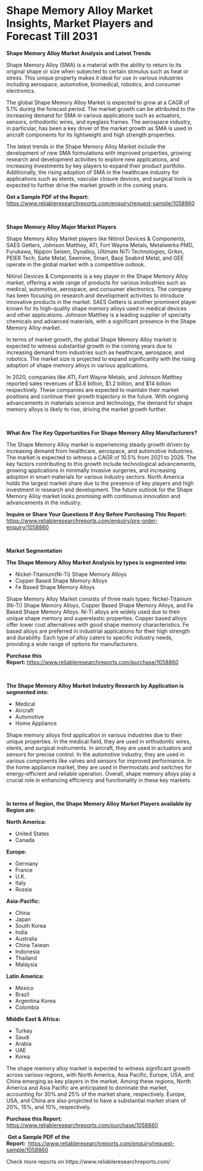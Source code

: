 <p><h1>Shape Memory Alloy Market Insights, Market Players and Forecast Till 2031</h1></p><p><strong>Shape Memory Alloy Market Analysis and Latest Trends</strong></p>
<p><p>Shape Memory Alloy (SMA) is a material with the ability to return to its original shape or size when subjected to certain stimulus such as heat or stress. This unique property makes it ideal for use in various industries including aerospace, automotive, biomedical, robotics, and consumer electronics.</p><p>The global Shape Memory Alloy Market is expected to grow at a CAGR of 5.1% during the forecast period. The market growth can be attributed to the increasing demand for SMA in various applications such as actuators, sensors, orthodontic wires, and eyeglass frames. The aerospace industry, in particular, has been a key driver of the market growth as SMA is used in aircraft components for its lightweight and high strength properties.</p><p>The latest trends in the Shape Memory Alloy Market include the development of new SMA formulations with improved properties, growing research and development activities to explore new applications, and increasing investments by key players to expand their product portfolio. Additionally, the rising adoption of SMA in the healthcare industry for applications such as stents, vascular closure devices, and surgical tools is expected to further drive the market growth in the coming years.</p></p>
<p><strong>Get a Sample PDF of the Report:&nbsp;</strong> <a href="https://www.reliableresearchreports.com/enquiry/request-sample/1058860">https://www.reliableresearchreports.com/enquiry/request-sample/1058860</a></p>
<p>&nbsp;</p>
<p><strong>Shape Memory Alloy Major Market Players</strong></p>
<p><p>Shape Memory Alloy Market players like Nitinol Devices & Components, SAES Getters, Johnson Matthey, ATI, Fort Wayne Metals, Metalwerks PMD, Furukawa, Nippon Seisen, Dynalloy, Ultimate NiTi Technologies, Grikin, PEIER Tech, Saite Metal, Seemine, Smart, Baoji Seabird Metal, and GEE operate in the global market with a competitive outlook.</p><p>Nitinol Devices & Components is a key player in the Shape Memory Alloy market, offering a wide range of products for various industries such as medical, automotive, aerospace, and consumer electronics. The company has been focusing on research and development activities to introduce innovative products in the market. SAES Getters is another prominent player known for its high-quality shape memory alloys used in medical devices and other applications. Johnson Matthey is a leading supplier of specialty chemicals and advanced materials, with a significant presence in the Shape Memory Alloy market.</p><p>In terms of market growth, the global Shape Memory Alloy market is expected to witness substantial growth in the coming years due to increasing demand from industries such as healthcare, aerospace, and robotics. The market size is projected to expand significantly with the rising adoption of shape memory alloys in various applications.</p><p>In 2020, companies like ATI, Fort Wayne Metals, and Johnson Matthey reported sales revenues of $3.6 billion, $1.2 billion, and $14 billion respectively. These companies are expected to maintain their market positions and continue their growth trajectory in the future. With ongoing advancements in materials science and technology, the demand for shape memory alloys is likely to rise, driving the market growth further.</p></p>
<p>&nbsp;</p>
<p><strong>What Are The Key Opportunities For Shape Memory Alloy Manufacturers?</strong></p>
<p><p>The Shape Memory Alloy market is experiencing steady growth driven by increasing demand from healthcare, aerospace, and automotive industries. The market is expected to witness a CAGR of 10.5% from 2021 to 2026. The key factors contributing to this growth include technological advancements, growing applications in minimally invasive surgeries, and increasing adoption in smart materials for various industry sectors. North America holds the largest market share due to the presence of key players and high investment in research and development. The future outlook for the Shape Memory Alloy market looks promising with continuous innovation and advancements in the industry.</p></p>
<p><strong>Inquire or Share Your Questions If Any Before Purchasing This Report:</strong> <a href="https://www.reliableresearchreports.com/enquiry/pre-order-enquiry/1058860">https://www.reliableresearchreports.com/enquiry/pre-order-enquiry/1058860</a></p>
<p>&nbsp;</p>
<p><strong>Market Segmentation</strong></p>
<p><strong>The Shape Memory Alloy Market Analysis by types is segmented into:</strong></p>
<p><ul><li>Nickel-Titanium(Ni-Ti) Shape Memory Alloys</li><li>Copper Based Shape Memory Alloys</li><li>Fe Based Shape Memory Alloys</li></ul></p>
<p><p>Shape Memory Alloy Market consists of three main types: Nickel-Titanium (Ni-Ti) Shape Memory Alloys, Copper Based Shape Memory Alloys, and Fe Based Shape Memory Alloys. Ni-Ti alloys are widely used due to their unique shape memory and superelastic properties. Copper based alloys offer lower cost alternatives with good shape memory characteristics. Fe based alloys are preferred in industrial applications for their high strength and durability. Each type of alloy caters to specific industry needs, providing a wide range of options for manufacturers.</p></p>
<p><strong>Purchase this Report:&nbsp;</strong><a href="https://www.reliableresearchreports.com/purchase/1058860">https://www.reliableresearchreports.com/purchase/1058860</a></p>
<p>&nbsp;</p>
<p><strong>The Shape Memory Alloy Market Industry Research by Application is segmented into:</strong></p>
<p><ul><li>Medical</li><li>Aircraft</li><li>Automotive</li><li>Home Appliance</li></ul></p>
<p><p>Shape memory alloys find application in various industries due to their unique properties. In the medical field, they are used in orthodontic wires, stents, and surgical instruments. In aircraft, they are used in actuators and sensors for precise control. In the automotive industry, they are used in various components like valves and sensors for improved performance. In the home appliance market, they are used in thermostats and switches for energy-efficient and reliable operation. Overall, shape memory alloys play a crucial role in enhancing efficiency and functionality in these key markets.</p></p>
<p>&nbsp;</p>
<p><strong>In terms of Region, the Shape Memory Alloy Market Players available by Region are:</strong></p>
<p>
    <p> <strong> North America: </strong>
        <ul>
            <li>United States</li>
            <li>Canada</li>
        </ul>
        </p> 
    <p> <strong> Europe: </strong>
        <ul>
            <li>Germany</li>
            <li>France</li>
            <li>U.K.</li>
            <li>Italy</li>
            <li>Russia</li>
        </ul>
        </p> 
    <p> <strong> Asia-Pacific: </strong>
        <ul>
            <li>China</li>
            <li>Japan</li>
            <li>South Korea</li>
            <li>India</li>
            <li>Australia</li>
            <li>China Taiwan</li>
            <li>Indonesia</li>
            <li>Thailand</li>
            <li>Malaysia</li>
        </ul>
        </p> 
    <p> <strong> Latin America: </strong>
        <ul>
            <li>Mexico</li>
            <li>Brazil</li>
            <li>Argentina Korea</li>
            <li>Colombia</li>
        </ul>
        </p> 
    <p> <strong> Middle East & Africa: </strong>
        <ul>
            <li>Turkey</li>
            <li>Saudi</li>
            <li>Arabia</li>
            <li>UAE</li>
            <li>Korea</li>
        </ul>
    </p>
    </p>
<p><p>The shape memory alloy market is expected to witness significant growth across various regions, with North America, Asia Pacific, Europe, USA, and China emerging as key players in the market. Among these regions, North America and Asia Pacific are anticipated to dominate the market, accounting for 30% and 25% of the market share, respectively. Europe, USA, and China are also projected to have a substantial market share of 20%, 15%, and 10%, respectively.</p></p>
<p><strong>Purchase this Report: </strong><a href="https://www.reliableresearchreports.com/purchase/1058860">https://www.reliableresearchreports.com/purchase/1058860</a></p>
<p>&nbsp;<strong>Get a Sample PDF of the Report:&nbsp;&nbsp;</strong><a href="https://www.reliableresearchreports.com/enquiry/request-sample/1058860">https://www.reliableresearchreports.com/enquiry/request-sample/1058860</a></p>
<p><strong></strong></p>
<p>Check more reports on https://www.reliableresearchreports.com/</p>